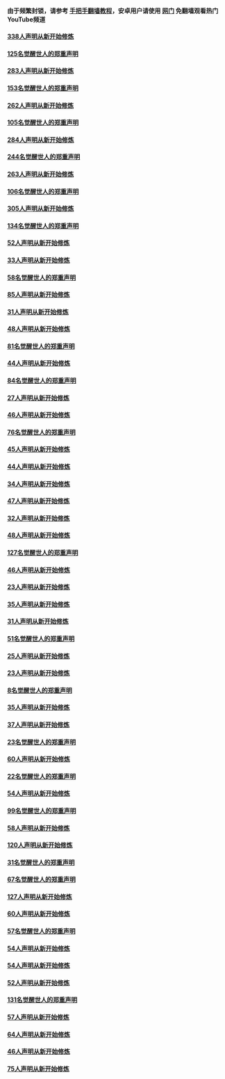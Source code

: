 #### 由于频繁封锁，请参考 [手把手翻墙教程](https://github.com/gfw-breaker/guides/wiki/)，安卓用户请使用 [网门](https://github.com/gfw-breaker/nogfw/blob/master/dl.md?t=04230601) 免翻墙观看热门YouTube频道 

#### [338人声明从新开始修炼](../pages/91/423540.md?t=04230601) 

#### [125名觉醒世人的郑重声明](../pages/91/423539.md?t=04230601) 

#### [283人声明从新开始修炼](../pages/91/423296.md?t=04230601) 

#### [153名觉醒世人的郑重声明](../pages/91/423295.md?t=04230601) 

#### [262人声明从新开始修炼](../pages/91/423004.md?t=04230601) 

#### [105名觉醒世人的郑重声明](../pages/91/423003.md?t=04230601) 

#### [284人声明从新开始修炼](../pages/91/422707.md?t=04230601) 

#### [244名觉醒世人的郑重声明](../pages/91/422706.md?t=04230601) 

#### [263人声明从新开始修炼](../pages/91/422553.md?t=04230601) 

#### [106名觉醒世人的郑重声明](../pages/91/422552.md?t=04230601) 

#### [305人声明从新开始修炼](../pages/91/422153.md?t=04230601) 

#### [134名觉醒世人的郑重声明](../pages/91/422152.md?t=04230601) 

#### [52人声明从新开始修炼](../pages/91/421846.md?t=04230601) 

#### [33人声明从新开始修炼](../pages/91/421804.md?t=04230601) 

#### [58名觉醒世人的郑重声明](../pages/91/421845.md?t=04230601) 

#### [85人声明从新开始修炼](../pages/91/421769.md?t=04230601) 

#### [31人声明从新开始修炼](../pages/91/421763.md?t=04230601) 

#### [48人声明从新开始修炼](../pages/91/421605.md?t=04230601) 

#### [81名觉醒世人的郑重声明](../pages/91/421656.md?t=04230601) 

#### [44人声明从新开始修炼](../pages/91/421544.md?t=04230601) 

#### [84名觉醒世人的郑重声明](../pages/91/421543.md?t=04230601) 

#### [27人声明从新开始修炼](../pages/91/421465.md?t=04230601) 

#### [46人声明从新开始修炼](../pages/91/421454.md?t=04230601) 

#### [76名觉醒世人的郑重声明](../pages/91/421453.md?t=04230601) 

#### [45人声明从新开始修炼](../pages/91/421452.md?t=04230601) 

#### [44人声明从新开始修炼](../pages/91/421422.md?t=04230601) 

#### [34人声明从新开始修炼](../pages/91/421322.md?t=04230601) 

#### [47人声明从新开始修炼](../pages/91/421264.md?t=04230601) 

#### [32人声明从新开始修炼](../pages/91/421225.md?t=04230601) 

#### [48人声明从新开始修炼](../pages/91/421202.md?t=04230601) 

#### [127名觉醒世人的郑重声明](../pages/91/421224.md?t=04230601) 

#### [46人声明从新开始修炼](../pages/91/421203.md?t=04230601) 

#### [23人声明从新开始修炼](../pages/91/421138.md?t=04230601) 

#### [35人声明从新开始修炼](../pages/91/421122.md?t=04230601) 

#### [31人声明从新开始修炼](../pages/91/421081.md?t=04230601) 

#### [51名觉醒世人的郑重声明](../pages/91/421080.md?t=04230601) 

#### [25人声明从新开始修炼](../pages/91/421020.md?t=04230601) 

#### [23人声明从新开始修炼](../pages/91/420884.md?t=04230601) 

#### [8名觉醒世人的郑重声明](../pages/91/420883.md?t=04230601) 

#### [35人声明从新开始修炼](../pages/91/420809.md?t=04230601) 

#### [37人声明从新开始修炼](../pages/91/420766.md?t=04230601) 

#### [23名觉醒世人的郑重声明](../pages/91/420765.md?t=04230601) 

#### [60人声明从新开始修炼](../pages/91/420727.md?t=04230601) 

#### [22名觉醒世人的郑重声明](../pages/91/420726.md?t=04230601) 

#### [54人声明从新开始修炼](../pages/91/420529.md?t=04230601) 

#### [99名觉醒世人的郑重声明](../pages/91/420528.md?t=04230601) 

#### [58人声明从新开始修炼](../pages/91/420198.md?t=04230601) 

#### [120人声明从新开始修炼](../pages/91/420141.md?t=04230601) 

#### [31名觉醒世人的郑重声明](../pages/91/420197.md?t=04230601) 

#### [67名觉醒世人的郑重声明](../pages/91/420140.md?t=04230601) 

#### [127人声明从新开始修炼](../pages/91/420082.md?t=04230601) 

#### [60人声明从新开始修炼](../pages/91/420081.md?t=04230601) 

#### [57名觉醒世人的郑重声明](../pages/91/420080.md?t=04230601) 

#### [54人声明从新开始修炼](../pages/91/419533.md?t=04230601) 

#### [54人声明从新开始修炼](../pages/91/419532.md?t=04230601) 

#### [52人声明从新开始修炼](../pages/91/419531.md?t=04230601) 

#### [131名觉醒世人的郑重声明](../pages/91/419530.md?t=04230601) 

#### [57人声明从新开始修炼](../pages/91/419430.md?t=04230601) 

#### [64人声明从新开始修炼](../pages/91/419429.md?t=04230601) 

#### [46人声明从新开始修炼](../pages/91/419428.md?t=04230601) 

#### [75人声明从新开始修炼](../pages/91/419427.md?t=04230601) 

